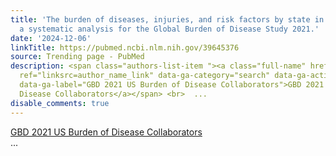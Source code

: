 ```yaml
---
title: 'The burden of diseases, injuries, and risk factors by state in the USA, 1990-2021:
  a systematic analysis for the Global Burden of Disease Study 2021.'
date: '2024-12-06'
linkTitle: https://pubmed.ncbi.nlm.nih.gov/39645376
source: Trending page - PubMed
description: <span class="authors-list-item "><a class="full-name" href="https://pubmed.ncbi.nlm.nih.gov/?term=GBD+2021+US+Burden+of+Disease+Collaborators%5BCorporate+Author%5D"
  ref="linksrc=author_name_link" data-ga-category="search" data-ga-action="author_link"
  data-ga-label="GBD 2021 US Burden of Disease Collaborators">GBD 2021 US Burden of
  Disease Collaborators</a></span> <br>  ...
disable_comments: true
---
```

<span class="authors-list-item "><a class="full-name" href="https://pubmed.ncbi.nlm.nih.gov/?term=GBD+2021+US+Burden+of+Disease+Collaborators%5BCorporate+Author%5D" ref="linksrc=author_name_link" data-ga-category="search" data-ga-action="author_link" data-ga-label="GBD 2021 US Burden of Disease Collaborators">GBD 2021 US Burden of Disease Collaborators</a></span> <br>  ...